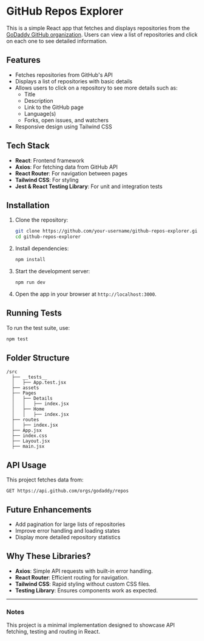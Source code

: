 # GitHub Repos Explorer

This is a simple React app that fetches and displays repositories from the [GoDaddy GitHub organization](https://github.com/godaddy). Users can view a list of repositories and click on each one to see detailed information.

## Features

- Fetches repositories from GitHub's API
- Displays a list of repositories with basic details
- Allows users to click on a repository to see more details such as:
  - Title
  - Description
  - Link to the GitHub page
  - Language(s)
  - Forks, open issues, and watchers
- Responsive design using Tailwind CSS

## Tech Stack

- **React**: Frontend framework
- **Axios**: For fetching data from GitHub API
- **React Router**: For navigation between pages
- **Tailwind CSS**: For styling
- **Jest & React Testing Library**: For unit and integration tests

## Installation

1. Clone the repository:
   ```sh
   git clone https://github.com/your-username/github-repos-explorer.git
   cd github-repos-explorer
   ```
2. Install dependencies:
   ```sh
   npm install
   ```
3. Start the development server:
   ```sh
   npm run dev
   ```
4. Open the app in your browser at `http://localhost:3000`.

## Running Tests

To run the test suite, use:

```sh
npm test
```

## Folder Structure

```
/src
  ├── __tests__
  │   ├── App.test.jsx
  ├── assets
  ├── Pages
  │   ├── Details
  │   │   ├── index.jsx
  │   ├── Home
  │   │   ├── index.jsx
  ├── routes
  │   ├── index.jsx
  ├── App.jsx
  ├── index.css
  ├── Layout.jsx
  ├── main.jsx
```

## API Usage

This project fetches data from:

```
GET https://api.github.com/orgs/godaddy/repos
```

## Future Enhancements

- Add pagination for large lists of repositories
- Improve error handling and loading states
- Display more detailed repository statistics

## Why These Libraries?

- **Axios**: Simple API requests with built-in error handling.
- **React Router**: Efficient routing for navigation.
- **Tailwind CSS**: Rapid styling without custom CSS files.
- **Testing Library**: Ensures components work as expected.

---

### Notes

This project is a minimal implementation designed to showcase API fetching, testing and routing in React.
